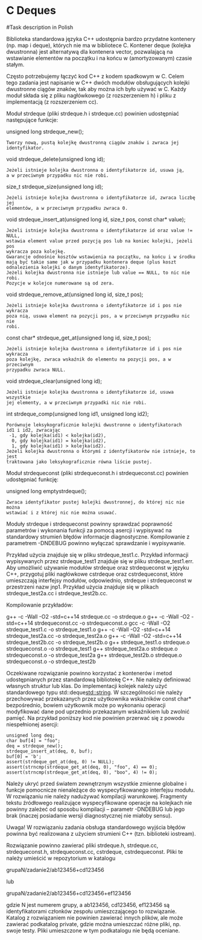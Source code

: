 # C Deques


#Task description in Polish

Biblioteka standardowa języka C++ udostępnia bardzo przydatne kontenery (np.
map i deque), których nie ma w bibliotece C. Kontener deque (kolejka
dwustronna) jest alternatywą dla kontenera vector, pozwalającą na wstawianie
elementów na początku i na końcu w (amortyzowanym) czasie stałym.

Często potrzebujemy łączyć kod C++ z kodem spadkowym w C. Celem tego zadania
jest napisanie w C++ dwóch modułów obsługujących kolejki dwustronne ciągów
znaków, tak aby można ich było używać w C. Każdy moduł składa się z pliku
nagłówkowego (z rozszerzeniem h) i pliku z implementacją (z rozszerzeniem cc).

Moduł strdeque (pliki strdeque.h i strdeque.cc) powinien udostępniać
następujące funkcje:

unsigned long strdeque_new();

    Tworzy nową, pustą kolejkę dwustronną ciągów znaków i zwraca jej
    identyfikator.

void strdeque_delete(unsigned long id);

    Jeżeli istnieje kolejka dwustronna o identyfikatorze id, usuwa ją,
    a w przeciwnym przypadku nic nie robi.

size_t strdeque_size(unsigned long id);

    Jeżeli istnieje kolejka dwustronna o identyfikatorze id, zwraca liczbę jej
    elementów, a w przeciwnym przypadku zwraca 0.

void strdeque_insert_at(unsigned long id, size_t pos, const char* value);

    Jeżeli istnieje kolejka dwustronna o identyfikatorze id oraz value != NULL,
    wstawia element value przed pozycją pos lub na koniec kolejki, jeżeli pos
    wykracza poza kolejkę.
    Gwarancje odnośnie kosztów wstawienia na początku, na końcu i w środku
    mają być takie same jak w przypadku kontenera deque (plus koszt
    odnalezienia kolejki o danym identyfikatorze).
    Jeżeli kolejka dwustronna nie istnieje lub value == NULL, to nic nie robi.
    Pozycje w kolejce numerowane są od zera.

void strdeque_remove_at(unsigned long id, size_t pos);

    Jeżeli istnieje kolejka dwustronna o identyfikatorze id i pos nie wykracza
    poza nią, usuwa element na pozycji pos, a w przeciwnym przypadku nic nie
    robi.

const char* strdeque_get_at(unsigned long id, size_t pos);

    Jeżeli istnieje kolejka dwustronna o identyfikatorze id i pos nie wykracza
    poza kolejkę, zwraca wskaźnik do elementu na pozycji pos, a w przeciwnym
    przypadku zwraca NULL.

void strdeque_clear(unsigned long id);

    Jeżeli istnieje kolejka dwustronna o identyfikatorze id, usuwa wszystkie
    jej elementy, a w przeciwnym przypadki nic nie robi.

int strdeque_comp(unsigned long id1, unsigned long id2);

    Porównuje leksykograficznie kolejki dwustronne o identyfikatorach
    id1 i id2, zwracając
     -1, gdy kolejka(id1) < kolejka(id2),
      0, gdy kolejka(id1) = kolejka(id2),
      1, gdy kolejka(id1) > kolejka(id2).
    Jeżeli kolejka dwustronna o którymś z identyfikatorów nie istnieje, to jest
    traktowana jako leksykograficznie równa liście pustej.

Moduł strdequeconst (pliki strdequeconst.h i strdequeconst.cc) powinien
udostępniać funkcję:

unsigned long emptystrdeque();

    Zwraca identyfikator pustej kolejki dwustronnej, do której nic nie można
    wstawiać i z której nic nie można usuwać.

Moduły strdeque i strdequeconst powinny sprawdzać poprawność parametrów
i wykonania funkcji za pomocą asercji i wypisywać na standardowy strumień
błędów informacje diagnostyczne. Kompilowanie z parametrem -DNDEBUG powinno
wyłączać sprawdzanie i wypisywanie.

Przykład użycia znajduje się w pliku strdeque_test1.c. Przykład informacji
wypisywanych przez strdeque_test1 znajduje się w pliku strdeque_test1.err.
Aby umożliwić używanie modułów strdeque oraz strdequeconst w języku C++,
przygotuj pliki nagłówkowe cstrdeque oraz cstrdequeconst, które umieszczają
interfejsy modułów, odpowiednio, strdeque i strdequeconst w przestrzeni nazw
jnp1. Przykład użycia znajduje się w plikach strdeque_test2a.cc
i strdeque_test2b.cc.

Kompilowanie przykładów:

g++ -c -Wall -O2 -std=c++14 strdeque.cc -o strdeque.o
g++ -c -Wall -O2 -std=c++14 strdequeconst.cc -o strdequeconst.o
gcc -c -Wall -O2 strdeque_test1.c -o strdeque_test1.o
g++ -c -Wall -O2 -std=c++14 strdeque_test2a.cc -o strdeque_test2a.o
g++ -c -Wall -O2 -std=c++14 strdeque_test2b.cc -o strdeque_test2b.o
g++ strdeque_test1.o strdeque.o strdequeconst.o -o strdeque_test1
g++ strdeque_test2a.o strdeque.o strdequeconst.o -o strdeque_test2a
g++ strdeque_test2b.o strdeque.o strdequeconst.o -o strdeque_test2b

Oczekiwane rozwiązanie powinno korzystać z kontenerów i metod udostępnianych
przez standardową bibliotekę C++. Nie należy definiować własnych struktur lub
klas. Do implementacji kolejek należy użyć standardowego typu
std::deque<std::string>. W szczególności nie należy przechowywać przekazanych
przez użytkownika wskaźników const char* bezpośrednio, bowiem użytkownik może
po wykonaniu operacji modyfikować dane pod uprzednio przekazanym wskaźnikiem
lub zwolnić pamięć. Na przykład poniższy kod nie powinien przerwać się z powodu
niespełnionej asercji:

    unsigned long deq;
    char buf[4] = "foo";
    deq = strdeque_new();
    strdeque_insert_at(deq, 0, buf);
    buf[0] = 'b';
    assert(strdeque_get_at(deq, 0) != NULL);
    assert(strncmp(strdeque_get_at(deq, 0), "foo", 4) == 0);
    assert(strncmp(strdeque_get_at(deq, 0), "boo", 4) != 0);

Należy ukryć przed światem zewnętrznym wszystkie zmienne globalne i funkcje
pomocnicze nienależące do wyspecyfikowanego interfejsu modułu.
W rozwiązaniu nie należy nadużywać kompilacji warunkowej. Fragmenty tekstu
źródłowego realizujące wyspecyfikowane operacje na kolejkach nie powinny
zależeć od sposobu kompilacji – parametr -DNDEBUG lub jego brak (inaczej
posiadanie wersji diagnostycznej nie miałoby sensu).

Uwaga! W rozwiązaniu zadania obsługa standardowego wyjścia błędów powinna być
realizowana z użyciem strumieni C++ (tzn. biblioteki iostream).

Rozwiązanie powinno zawierać pliki strdeque.h, strdeque.cc, strdequeconst.h,
strdequeconst.cc, cstrdeque, cstrdequeconst. Pliki te należy umieścić
w repozytorium w katalogu

grupaN/zadanie2/ab123456+cd123456

lub

grupaN/zadanie2/ab123456+cd123456+ef123456

gdzie N jest numerem grupy, a ab123456, cd123456, ef123456 są identyfikatorami
członków zespołu umieszczającego to rozwiązanie.
Katalog z rozwiązaniem nie powinien zawierać innych plików, ale może zawierać
podkatalog private, gdzie można umieszczać różne pliki, np. swoje testy. Pliki
umieszczone w tym podkatalogu nie będą oceniane.
